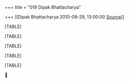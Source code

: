 +++
title = "019 Dipak Bhattacharya"

+++
[[Dipak Bhattacharya	2010-08-29, 13:00:00 [Source](https://groups.google.com/g/bvparishat/c/doVnFJCjbHg)]]



[TABLE]

[TABLE]

[TABLE]

[TABLE]

[TABLE]



